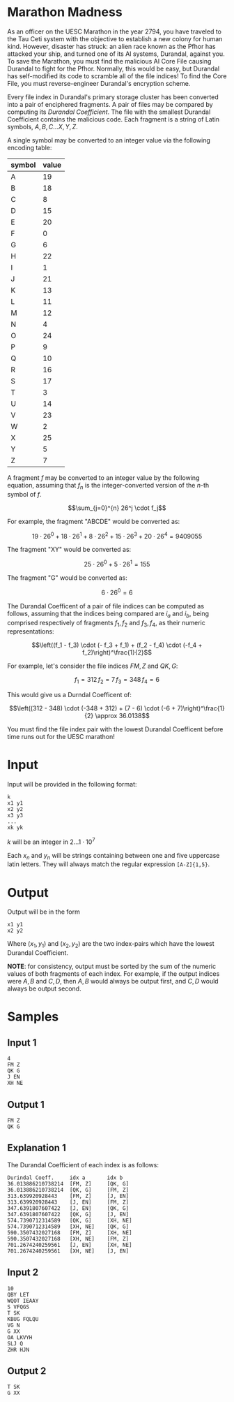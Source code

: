 # Marathon Madness

As an officer on the UESC Marathon in the year 2794, you have traveled to the Tau
Ceti system with the objective to establish a new colony for human kind.
However, disaster has struck: an alien race known as the Pfhor has attacked
your ship, and turned one of its AI systems, Durandal, against you. To save the
Marathon, you must find the malicious AI Core File causing Durandal to fight
for the Pfhor. Normally, this would be easy, but Durandal has self-modified
its code to scramble all of the file indices! To find the Core File, you must
reverse-engineer Durandal's encryption scheme.

Every file index in Durandal's primary storage cluster has been converted into
a pair of enciphered fragments. A pair of files may be compared by computing
its *Durandal Coefficient*. The file with the smallest Durandal Coefficient
contains the malicious code. Each fragment is a string of Latin symbols, $A, B,
C\hdots X, Y, Z$.

A single symbol may be converted to an integer value via the following encoding
table:

| symbol | value |
|--------|-------|
| A | 19 |
| B | 18 |
| C | 8 |
| D | 15 |
| E | 20 |
| F | 0 |
| G | 6 |
| H | 22 |
| I | 1 |
| J | 21 |
| K | 13 |
| L | 11 |
| M | 12 |
| N | 4 |
| O | 24 |
| P | 9 |
| Q | 10 |
| R | 16 |
| S | 17 |
| T | 3 |
| U | 14 |
| V | 23 |
| W | 2 |
| X | 25 |
| Y | 5 |
| Z | 7 |

A fragment $f$ may be converted to an integer value by the following equation,
assuming that $f_n$ is the integer-converted version of the $n$-th symbol of
$f$.

$$\sum_{j=0}^{n} 26^j \cdot f_j$$

For example, the fragment "ABCDE" would be converted as:

$$19 \cdot 26^0 + 18 \cdot 26^1 + 8 \cdot 26^2 + 15 \cdot 26^3 + 20 \cdot 26^4 = 9409055$$

The fragment "XY" would be converted as:

$$25 \cdot 26^0 + 5 \cdot 26^1 = 155$$

The fragment "G" would be converted as: 

$$6 \cdot 26^0 = 6$$

The Durandal Coefficent of a pair of file indices can be computed as follows,
assuming that the indices being compared are $i_a$ and $i_b$, being comprised
respectively of fragments $f_1, f_2$ and $f_3, f_4$, as their numeric
representations:

$$\left((f_1 - f_3) \cdot (- f_3 + f_1) + (f_2 - f_4) \cdot (-f_4 + f_2)\right)^\frac{1}{2}$$

For example, let's consider the file indices $FM, Z$ and $QK, G$:

$$f_1 = 312 \, f_2 = 7 \, f_3 = 348\, f_4 = 6$$

This would give us a Durndal Coefficent of:

$$\left((312 - 348) \cdot (-348 + 312) + (7 - 6) \cdot (-6 + 7)\right)^\frac{1}{2} \approx 36.0138$$

You must find the file index pair with the lowest Durandal Coefficent before
time runs out for the UESC marathon!

# Input

Input will be provided in the following format:

```
k
x1 y1
x2 y2
x3 y3
...
xk yk
```

$k$ will be an integer in $2\hdots1\cdot10^7$

Each $x_n$ and $y_n$ will be strings containing between one and five uppercase
latin letters. They will always match the regular expression `[A-Z]{1,5}`.

# Output

Output will be in the form

```
x1 y1
x2 y2
```

Where ($x_1, y_1$) and ($x_2, y_2$) are the two index-pairs which have the
lowest Durandal Coefficient.

**NOTE**: for consistency, output must be sorted by the sum of the numeric
values of both fragments of each index. For example, if the output indices were
$A,B$ and $C,D$, then $A,B$ would always be output first, and $C,D$ would
always be output second.

# Samples

## Input 1

```
4
FM Z
QK G
J EN
XH NE
```

## Output 1

```
FM Z
QK G
```

## Explanation 1

The Durandal Coefficient of each index is as follows:

```
Durindal Coeff.		idx a		idx b
36.013886210738214	[FM, Z]		[QK, G]
36.013886210738214	[QK, G]		[FM, Z]
313.639920928443	[FM, Z]		[J, EN]
313.639920928443	[J, EN]		[FM, Z]
347.6391807607422	[J, EN]		[QK, G]
347.6391807607422	[QK, G]		[J, EN]
574.7390712314589	[QK, G]		[XH, NE]
574.7390712314589	[XH, NE]	[QK, G]
590.3507432027168	[FM, Z]		[XH, NE]
590.3507432027168	[XH, NE]	[FM, Z]
701.2674240259561	[J, EN]		[XH, NE]
701.2674240259561	[XH, NE]	[J, EN]
```

## Input 2

```
10
QBY LET
WQOT IEAAY
S VFQGS
T SK
KBUG FQLQU
VG N
G XX
OA LKVYH
SLJ Q
ZHR HJN
```

## Output 2

```
T SK
G XX
```
